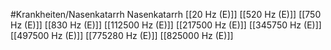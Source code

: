 #Krankheiten/Nasenkatarrh
Nasenkatarrh
[[20 Hz (E)]]
[[520 Hz (E)]]
[[750 Hz (E)]]
[[830 Hz (E)]]
[[112500 Hz (E)]]
[[217500 Hz (E)]]
[[345750 Hz (E)]]
[[497500 Hz (E)]]
[[775280 Hz (E)]]
[[825000 Hz (E)]]